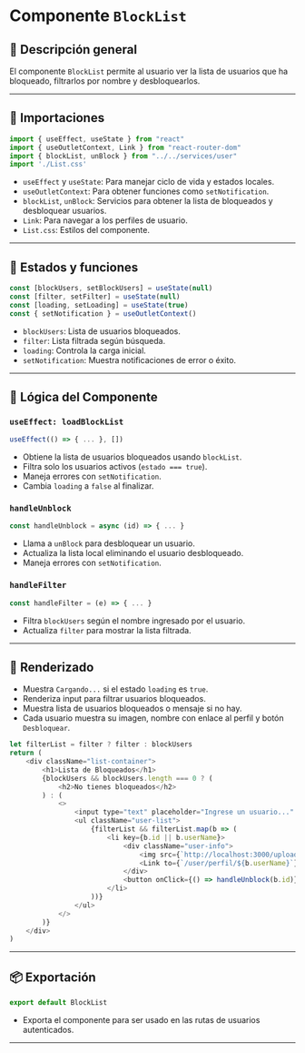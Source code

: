 
# Componente `BlockList`

## 📌 Descripción general

El componente `BlockList` permite al usuario ver la lista de usuarios que ha bloqueado, filtrarlos por nombre y desbloquearlos.

---

## 🧹 Importaciones

```js
import { useEffect, useState } from "react"
import { useOutletContext, Link } from "react-router-dom"
import { blockList, unBlock } from "../../services/user"
import './List.css'
```
- `useEffect` y `useState`: Para manejar ciclo de vida y estados locales.
- `useOutletContext`: Para obtener funciones como `setNotification`.
- `blockList`, `unBlock`: Servicios para obtener la lista de bloqueados y desbloquear usuarios.
- `Link`: Para navegar a los perfiles de usuario.
- `List.css`: Estilos del componente.

---

## 🧠 Estados y funciones

```js
const [blockUsers, setBlockUsers] = useState(null)
const [filter, setFilter] = useState(null)
const [loading, setLoading] = useState(true)
const { setNotification } = useOutletContext()
```
- `blockUsers`: Lista de usuarios bloqueados.
- `filter`: Lista filtrada según búsqueda.
- `loading`: Controla la carga inicial.
- `setNotification`: Muestra notificaciones de error o éxito.

---

## 🔄 Lógica del Componente

### `useEffect: loadBlockList`
```js
useEffect(() => { ... }, [])
```
- Obtiene la lista de usuarios bloqueados usando `blockList`.
- Filtra solo los usuarios activos (`estado === true`).
- Maneja errores con `setNotification`.
- Cambia `loading` a `false` al finalizar.

### `handleUnblock`
```js
const handleUnblock = async (id) => { ... }
```
- Llama a `unBlock` para desbloquear un usuario.
- Actualiza la lista local eliminando el usuario desbloqueado.
- Maneja errores con `setNotification`.

### `handleFilter`
```js
const handleFilter = (e) => { ... }
```
- Filtra `blockUsers` según el nombre ingresado por el usuario.
- Actualiza `filter` para mostrar la lista filtrada.

---

## 🧱 Renderizado

- Muestra `Cargando...` si el estado `loading` es `true`.
- Renderiza input para filtrar usuarios bloqueados.
- Muestra lista de usuarios bloqueados o mensaje si no hay.
- Cada usuario muestra su imagen, nombre con enlace al perfil y botón `Desbloquear`.

```js
let filterList = filter ? filter : blockUsers
return (
    <div className="list-container">
        <h1>Lista de Bloqueados</h1>
        {blockUsers && blockUsers.length === 0 ? (
            <h2>No tienes bloqueados</h2>
        ) : (
            <>
                <input type="text" placeholder="Ingrese un usuario..." onChange={handleFilter} className="filter-input" />
                <ul className="user-list">
                    {filterList && filterList.map(b => (
                        <li key={b.id || b.userName}>
                            <div className="user-info">
                                <img src={`http://localhost:3000/uploads/${b.picture}`} alt="profile" />
                                <Link to={`/user/perfil/${b.userName}`} className="user-name">{b.userName}</Link>
                            </div>
                            <button onClick={() => handleUnblock(b.id)}>Desbloquear</button>
                        </li>
                    ))}
                </ul>
            </>
        )}
    </div>
)
```

---

## 📦 Exportación

```js
export default BlockList
```
- Exporta el componente para ser usado en las rutas de usuarios autenticados.

---

